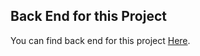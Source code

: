 ## Back End for this Project
You can find back end for this project [Here](https://github.com/joowoonk/textagram-be).
